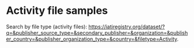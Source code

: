 # Activity file samples

Search by file type (activity files): https://iatiregistry.org/dataset/?q=&publisher_source_type=&secondary_publisher=&organization=&publisher_country=&publisher_organization_type=&country=&filetype=Activity.  
